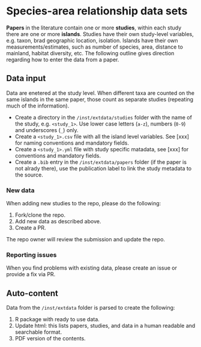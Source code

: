 # Species-area relationship data sets

**Papers** in the literature contain one or more **studies**, within each study there are one or more **islands**. Studies have their own study-level variables, e.g. taxon, brad geographic location, isolation. Islands have their own measurements/estimates, such as number of species, area, distance to mainland, habitat diversity, etc. The following outline gives direction regarding how to enter the data from a paper.

## Data input

Data are enetered at the study level. When different taxa are counted on the same islands in the same paper, those count as separate studies (repeating much of the information).

* Create a directory in the `/inst/extdata/studies` folder with the name of the study, e.g. `<study_1>`. Use lower case letters (`a-z`), numbers (`0-9`) and underscores (`_`) only.
* Create a `<study_1>.csv` file with all the island level variables. See [xxx] for naming conventions and mandatory fields.
* Create a `<study_1>.yml` file with study specific matadata, see [xxx] for conventions and mandatory fields.
* Create a `.bib` entry in the `/inst/extdata/papers` folder (if the paper is not alrady there), use the publication label to link the study metadata to the source.

### New data

When adding new studies to the repo, please do the following:

1. Fork/clone the repo.
2. Add new data as described above.
3. Create a PR.

The repo owner will review the submission and update the repo.

### Reporting issues

When you find problems with existing data, please create an issue or provide a fix via PR.

## Auto-content

Data from the `/inst/extdata` folder is parsed to create the following:

1. R package with ready to use data.
2. Update html: this lists papers, studies, and data in a human readable and searchable format.
3. PDF version of the contents.
